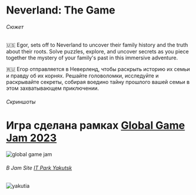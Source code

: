 # Neverland: The Game

###### Cюжет

🇺🇸 Egor, sets off to Neverland to uncover their family history and the truth about their roots. Solve puzzles, explore, and uncover secrets as you piece together the mystery of your family's past in this immersive adventure.

🇷🇺 Егор отправляется в Неверленд, чтобы раскрыть историю их семьи и правду об их корнях. Решайте головоломки, исследуйте и раскрывайте секреты, собирая воедино тайну прошлого вашей семьи в этом захватывающем приключении.

###### Cкриншоты

# Игра сделана рамках [Global Game Jam 2023](https://globalgamejam.org "Global Game Jam | 30 January - 5 February 2023")
![global game jam](https://miro.medium.com/max/1200/1*FuF_tLe2x2R92t9kDnm6-g.png)
###### В Jam Site [IT Park Yakutsk](https://globalgamejam.org/2023/jam-sites/it-park-yakutsk "IT Park Yakutsk")
![yakutia](https://100yakutia.ru/images/News/IT_Park_Yakutsk.jpeg)
